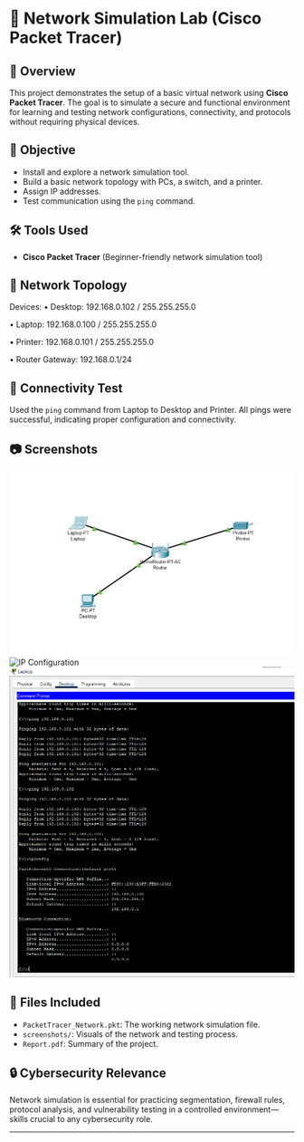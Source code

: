 # 🧪 Network Simulation Lab (Cisco Packet Tracer)

## 📌 Overview
This project demonstrates the setup of a basic virtual network using **Cisco Packet Tracer**. The goal is to simulate a secure and functional environment for learning and testing network configurations, connectivity, and protocols without requiring physical devices.

## 🎯 Objective
- Install and explore a network simulation tool.
- Build a basic network topology with PCs, a switch, and a printer.
- Assign IP addresses.
- Test communication using the `ping` command.

## 🛠️ Tools Used
- **Cisco Packet Tracer** (Beginner-friendly network simulation tool)

## 📐 Network Topology
Devices:
• Desktop:      192.168.0.102 / 255.255.255.0

• Laptop:       192.168.0.100 / 255.255.255.0

• Printer:      192.168.0.101 / 255.255.255.0

• Router Gateway:  192.168.0.1/24

## 🔄 Connectivity Test
Used the `ping` command from Laptop to Desktop and Printer. All pings were successful, indicating proper configuration and connectivity.

## 📷 Screenshots
![Network Topology](screenshots/network_topology.png)
![IP Configuration](screenshots/ip_configurations.png)
![Ping Test](screenshots/ping_test.png)

## 📂 Files Included
- `PacketTracer_Network.pkt`: The working network simulation file.
- `screenshots/`: Visuals of the network and testing process.
- `Report.pdf`: Summary of the project.

## 🔒 Cybersecurity Relevance
Network simulation is essential for practicing segmentation, firewall rules, protocol analysis, and vulnerability testing in a controlled environment—skills crucial to any cybersecurity role.

---

